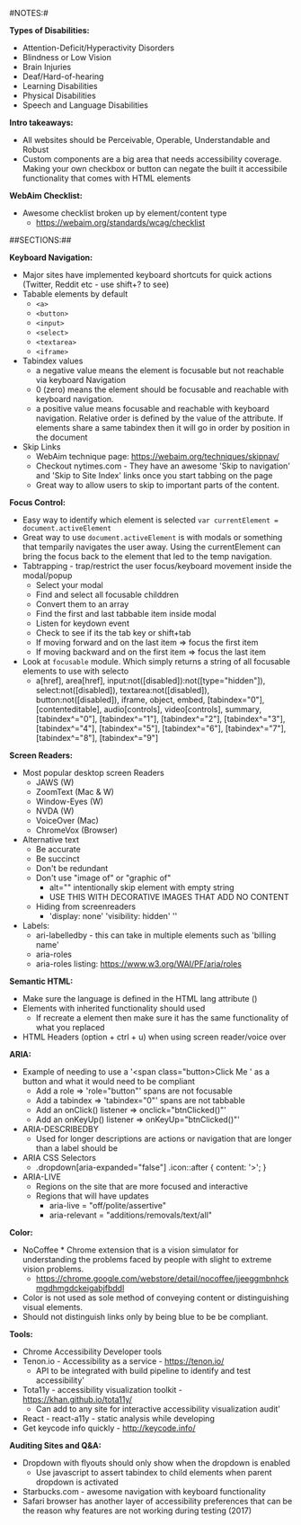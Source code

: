 #NOTES:#

**Types of Disabilities:**
  * Attention-Deficit/Hyperactivity Disorders
  * Blindness or Low Vision
  * Brain Injuries
  * Deaf/Hard-of-hearing
  * Learning Disabilities
  * Physical Disabilities
  * Speech and Language Disabilities

**Intro takeaways:**
  * All websites should be Perceivable, Operable, Understandable and Robust
  * Custom components are a big area that needs accessibility coverage. Making your own checkbox or button can negate the built it accessibile functionality that comes with HTML elements

**WebAim Checklist:**
  * Awesome checklist broken up by element/content type
    * https://webaim.org/standards/wcag/checklist

##SECTIONS:##

**Keyboard Navigation:**
  * Major sites have implemented keyboard shortcuts for quick actions (Twitter, Reddit etc - use shift+? to see)
  * Tabable elements by default
    * `<a>`
    * `<button>`
    * `<input>`
    * `<select>`
    * `<textarea>`
    * `<iframe>`
  * Tabindex values
    * a negative value means the element is focusable but not reachable via keyboard Navigation
    * 0 (zero) means the element should be focusable and reachable with keyboard navigation.
    * a positive value means focusable and reachable with keyboard navigation. Relative order is defined by the value of the attribute. If elements share a same tabindex then it will go in order by position in the document
  * Skip Links
    * WebAim technique page: https://webaim.org/techniques/skipnav/
    * Checkout nytimes.com - They have an awesome 'Skip to navigation' and 'Skip to Site Index' links once you start tabbing on the page
    * Great way to allow users to skip to important parts of the content.

**Focus Control:**
  * Easy way to identify which element is selected `var currentElement = document.activeElement`
  * Great way to use `document.activeElement` is with modals or something that temparily navigates the user away. Using the currentElement can bring the focus back to the element that led to the temp navigation.
  * Tabtrapping - trap/restrict the user focus/keyboard movement inside the modal/popup
    * Select your modal
    * Find and select all focusable childdren
    * Convert them to an array
    * Find the first and last tabbable item inside modal
    * Listen for keydown event
    * Check to see if its the tab key or shift+tab
    * If moving forward and on the last item => focus the first item
    * If moving backward and on the first item => focus the last item
  * Look at `focusable` module. Which simply returns a string of all focusable elements to use with selecto
    * a[href], area[href], input:not([disabled]):not([type="hidden"]), select:not([disabled]), textarea:not([disabled]), button:not([disabled]), iframe, object, embed, [tabindex="0"], [contenteditable], audio[controls], video[controls], summary, [tabindex^="0"], [tabindex^="1"], [tabindex^="2"], [tabindex^="3"], [tabindex^="4"], [tabindex^="5"], [tabindex^="6"], [tabindex^="7"], [tabindex^="8"], [tabindex^="9"]

**Screen Readers:**
  * Most popular desktop screen Readers
    * JAWS (W)
    * ZoomText (Mac & W)
    * Window-Eyes (W)
    * NVDA (W)
    * VoiceOver (Mac)
    * ChromeVox (Browser)
  * Alternative text
    * Be accurate
    * Be succinct
    * Don't be redundant
    * Don't use "image of" or "graphic of"
      * alt="" intentionally skip element with empty string
      * USE THIS WITH DECORATIVE IMAGES THAT ADD NO CONTENT
    * Hiding from screenreaders
      * 'display: none' 'visibility: hidden' '<input hidden/>'
  * Labels:
    * ari-labelledby - this can take in multiple elements such as 'billing name'
    * aria-roles 
    * aria-roles listing: https://www.w3.org/WAI/PF/aria/roles

**Semantic HTML:**
  * Make sure the language is defined in the HTML lang attribute (<html lang="eng">)
  * Elements with inherited functionality should used
    * If recreate a element then make sure it has the same functionality of what you replaced
  * HTML Headers (option + ctrl + u) when using screen reader/voice over

**ARIA:**
  * Example of needing to use a '<span class="button>Click Me </span>' as a button and what it would need to be compliant
    * Add a role => 'role="button"' spans are not focusable 
    * Add a tabindex => 'tabindex="0"' spans are not tabbable
    * Add an onClick() listener => onclick="btnClicked()"'
    * Add an onKeyUp() listener => onKeyUp="btnClicked()"'
  * ARIA-DESCRIBEDBY
    * Used for longer descriptions are actions or navigation that are longer than a label should be
  * ARIA CSS Selectors
    * .dropdown[aria-expanded="false"] .icon::after { content: '>'; }
  * ARIA-LIVE
    * Regions on the site that are more focused and interactive
    * Regions that will have updates
      * aria-live = "off/polite/assertive"
      * aria-relevant = "additions/removals/text/all"

**Color:**
  * NoCoffee * Chrome extension that is a vision simulator for understanding the problems faced by people with slight to extreme vision problems.
    * https://chrome.google.com/webstore/detail/nocoffee/jjeeggmbnhckmgdhmgdckeigabjfbddl
  * Color is not used as sole method of conveying content or distinguishing visual elements.
  * Should not distinguish links only by being blue to be be compliant.

**Tools:**
  * Chrome Accessibility Developer tools
  * Tenon.io - Accessibility as a service - https://tenon.io/
    * API to be integrated with build pipeline to identify and test accessibility'
  * Tota11y - accessibility visualization toolkit - https://khan.github.io/tota11y/
    * Can add to any site for interactive accessibility visualization audit'
  * React - react-a11y - static analysis while developing
  * Get keycode info quickly - http://keycode.info/


**Auditing Sites and Q&A:**
  * Dropdown with flyouts should only show when the dropdown is enabled
    * Use javascript to assert tabindex to child elements when parent dropdown is activated
  * Starbucks.com - awesome navigation with keyboard functionality
  * Safari browser has another layer of accessibility preferences that can be the reason why features are not working during testing (2017)
